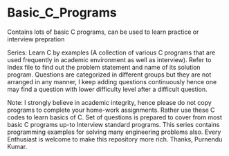 # Basic_C_Programs
Contains lots of basic C programs, can be used to learn practice or interview prepration

Series: Learn C by examples (A collection of various C programs that are used frequently in academic environment as well as interview). Refer to Index file to find out the problem statement and name of its solution program. Questions are categorized in different groups but they are not arranged in any manner, I keep adding questions continuously hence one may find a question with lower difficulty level after a difficult question.

Note: I strongly believe in academic integrity, hence please do not copy programs to complete your home-work assignments. Rather use these C codes to learn basics of C. Set of questions is prepared to cover from most basic C programs up-to Interview standard programs. This series contains programming examples for solving many engineering problems also. Every Enthusiast is welcome to make this repository more rich.
Thanks, Purnendu Kumar.
